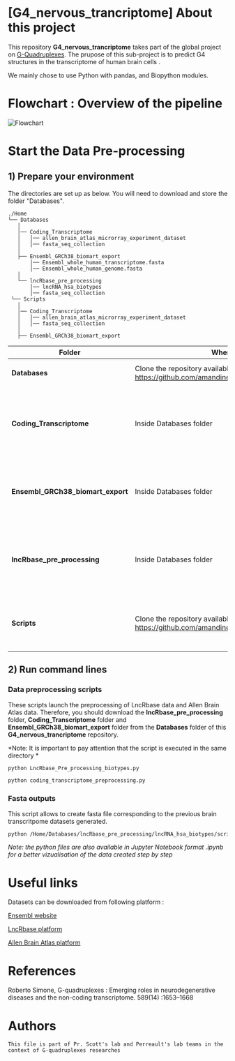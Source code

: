 
# [G4_nervous_trancriptome] About this project

This repository **G4_nervous_trancriptome** takes part of the global project on [G-Quadruplexes](http://jpperreaultlab.recherche.usherbrooke.ca/fr/G-quadruplexes.php). 
The prupose of this sub-project is to predict G4 structures in the transcriptome of human brain cells .

We mainly chose to use Python with pandas, and Biopython modules.

# Flowchart : Overview of the pipeline 

![Flowchart](https://docs.google.com/drawings/d/14Cs5iPMS-Z0vcLpsSVie-r3-KFr1PyowFp3akx_Seuk/export/png)

# Start the Data Pre-processing

## 1) Prepare your environment 

The directories are set up as below. You will need to download and store the folder "Databases".

```
./Home
└── Databases
   │ 
   │── Coding_Transcriptome
   │   │── allen_brain_atlas_microrray_experiment_dataset
   │   │── fasta_seq_collection
   │
   ├── Ensembl_GRCh38_biomart_export
       │── Ensembl_whole_human_transcriptome.fasta
       │── Ensembl_whole_human_genome.fasta
   │  
   └── lncRbase_pre_processing
       │── lncRNA_hsa_biotypes
       │── fasta_seq_collection
 └── Scripts
   │ 
   │── Coding_Transcriptome
   │   │── allen_brain_atlas_microrray_experiment_dataset
   │   │── fasta_seq_collection
   │
   ├── Ensembl_GRCh38_biomart_export
```

|Folder                               |Where to find it             |Content             |
|--------------------                 |-------------------        |:-----------------: |
|**Databases**                           |Clone the repository available on github <br/> https://github.com/amandinesandri/G4_nervous_trancriptome/                 |All datasets used to predict G4 |
|   **Coding_Transcriptome**             |Inside Databases folder   |Contains all Allen Brain Atlas RNA-seq datasets and dedicated processing scripts |
|   **Ensembl_GRCh38_biomart_export**    |Inside Databases folder   |Contains the whole genome and transcriptome features (list of IDs + FASTA files) |
|   **lncRbase_pre_processing**          |Inside Databases folder   |Contains lncRNA expression in different tissues and dedicated processing scripts |
|**Scripts**                           |Clone the repository available on github <br/> https://github.com/amandinesandri/G4_nervous_trancriptome/                 |All scripts used to preprocess data and collect their fasta |
## 2) Run command lines

### Data preprocessing scripts
These scripts launch the preprocessing of LncRbase data and Allen Brain Atlas data. Therefore, you should download the **lncRbase_pre_processing** folder, **Coding_Transcriptome** folder and **Ensembl_GRCh38_biomart_export** folder from the **Databases** folder of this **G4_nervous_trancriptome** repository.

*Note: It is important to pay attention that the script is executed in the same directory *

```bash
python LncRbase_Pre_processing_biotypes.py 
```

```bash
python coding_transcriptome_preprocessing.py
```

### Fasta outputs
This script allows to create fasta file corresponding to the previous brain transcritpome datasets generated. 

```bash
python /Home/Databases/lncRbase_pre_processing/lncRNA_hsa_biotypes/script_to_collect_fasta_files.py
```

*Note: the python files are also available in Jupyter Notebook format .ipynb for a better vizualisation of the data created step by step*

# Useful links 
Datasets can be downloaded from following platform :

[Ensembl website](www.ensembl.org)

[LncRbase platform](http://bicresources.jcbose.ac.in/zhumur/lncrbase/)

[Allen Brain Atlas platform](http://human.brain-map.org/static/download)

# References

 Roberto  Simone, G-quadruplexes : Emerging roles in neurodegenerative diseases and the non-coding transcriptome. 589(14) :1653–1668  

# Authors
```
This file is part of Pr. Scott's lab and Perreault's lab teams in the context of G-quadruplexes researches

```
